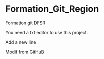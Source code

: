 # Formation_Git_Region
Formation git DFSR

You need a txt editor to use this project.

Add a new line

Modif from GitHuB
